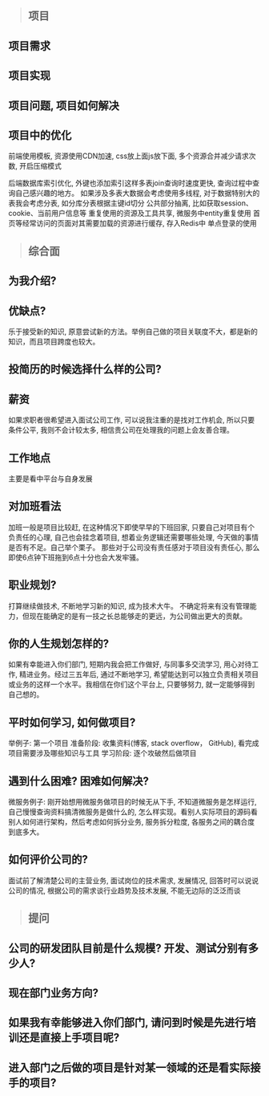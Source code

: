 > ## 项目

## 项目需求
## 项目实现
## 项目问题, 项目如何解决
## 项目中的优化
前端使用模板, 资源使用CDN加速, css放上面js放下面, 多个资源合并减少请求次数, 开启压缩模式

后端数据库索引优化, 外键也添加索引这样多表join查询时速度更快, 查询过程中查询自己感兴趣的地方。 如果涉及多表大数据会考虑使用多线程, 对于数据特别大的表我会考虑分表, 如分库分表根据主键id切分
公共部分抽离, 比如获取session、cookie、当前用户信息等
重复使用的资源及工具共享, 微服务中entity重复使用
首页等经常访问的页面对其需要加载的资源进行缓存, 存入Redis中
单点登录的使用

> ## 综合面

## 为我介绍?
## 优缺点?
乐于接受新的知识, 原意尝试新的方法。举例自己做的项目关联度不大，都是新的知识，而且项目跨度也较大。

## 投简历的时候选择什么样的公司?


## 薪资
如果求职者很希望进入面试公司工作, 可以说我注重的是找对工作机会, 所以只要条件公平, 我则不会计较太多, 相信贵公司在处理我的问题上会友善合理。

## 工作地点
主要是看中平台与自身发展

## 对加班看法
加班一般是项目比较赶, 在这种情况下即使早早的下班回家, 只要自己对项目有个负责任的心理, 自己也会挂念着项目, 想着业务逻辑还需要哪些处理, 今天做的事情是否有不足。自己举个栗子。
那些对于公司没有责任感对于项目没有责任心, 那么即使6点钟下班拖到6点十分也会大发牢骚。

## 职业规划?
打算继续做技术, 不断地学习新的知识, 成为技术大牛。 不确定将来有没有管理能力，但现在能确定的是有一技之长总能够走的更远，为公司做出更大的贡献。

## 你的人生规划怎样的? 
如果有幸能进入你们部门, 短期内我会把工作做好, 与同事多交流学习, 用心对待工作, 精进业务。经过三五年后, 通过不断地学习, 希望能达到可以独立负责相关项目或业务的这样一个水平。我相信在你们这个平台上, 只要够努力, 就一定能够得到自己想的。


## 平时如何学习, 如何做项目?
举例子: 第一个项目
准备阶段: 收集资料(博客, stack overflow， GitHub), 看完成项目需要涉及哪些知识与工具
学习阶段: 逐个攻破然后做项目

## 遇到什么困难? 困难如何解决?
微服务例子: 
刚开始想用微服务做项目的时候无从下手, 不知道微服务是怎样运行, 自己慢慢查询资料搞清微服务是做什么的, 怎么样实现。看别人实际项目的源码看别人如何进行架构，然后考虑如何拆分业务, 服务拆分粒度, 各服务之间的耦合度到底多大。

## 如何评价公司的?
面试前了解清楚公司的主营业务, 面试岗位的技术需求, 发展情况, 回答时可以说说公司的情况, 根据公司的需求谈行业趋势及技术发展, 不能无边际的泛泛而谈

> ## 提问

## 公司的研发团队目前是什么规模? 开发、测试分别有多少人? 
## 现在部门业务方向? 
## 如果我有幸能够进入你们部门,  请问到时候是先进行培训还是直接上手项目呢?
## 进入部门之后做的项目是针对某一领域的还是看实际接手的项目?